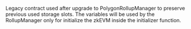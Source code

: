 Legacy contract used after upgrade to PolygonRollupManager to preserve previous used storage slots. The variables will be used by the RollupManager only for initialize the zkEVM inside the initializer function.


